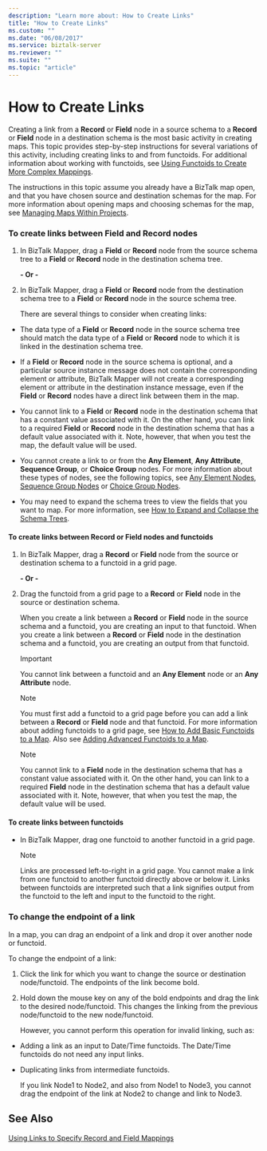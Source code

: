 ```yaml
---
description: "Learn more about: How to Create Links"
title: "How to Create Links"
ms.custom: ""
ms.date: "06/08/2017"
ms.service: biztalk-server
ms.reviewer: ""
ms.suite: ""
ms.topic: "article"
---
```

# How to Create Links
Creating a link from a **Record** or **Field** node in a source schema to a **Record** or **Field** node in a destination schema is the most basic activity in creating maps. This topic provides step-by-step instructions for several variations of this activity, including creating links to and from functoids. For additional information about working with functoids, see [Using Functoids to Create More Complex Mappings](../core/using-functoids-to-create-more-complex-mappings.md).  
  
 The instructions in this topic assume you already have a BizTalk map open, and that you have chosen source and destination schemas for the map. For more information about opening maps and choosing schemas for the map, see [Managing Maps Within Projects](../core/managing-maps-within-projects.md).  
  
### To create links between Field and Record nodes  
  
1. In BizTalk Mapper, drag a **Field** or **Record** node from the source schema tree to a **Field** or **Record** node in the destination schema tree.  
  
    **- Or -**  
  
2. In BizTalk Mapper, drag a **Field** or **Record** node from the destination schema tree to a **Field** or **Record** node in the source schema tree.  
  
   There are several things to consider when creating links:  
  
-   The data type of a **Field** or **Record** node in the source schema tree should match the data type of a **Field** or **Record** node to which it is linked in the destination schema tree.  
  
-   If a **Field** or **Record** node in the source schema is optional, and a particular source instance message does not contain the corresponding element or attribute, BizTalk Mapper will not create a corresponding element or attribute in the destination instance message, even if the **Field** or **Record** nodes have a direct link between them in the map.  
  
-   You cannot link to a **Field** or **Record** node in the destination schema that has a constant value associated with it. On the other hand, you can link to a required **Field** or **Record** node in the destination schema that has a default value associated with it. Note, however, that when you test the map, the default value will be used.  
  
-   You cannot create a link to or from the **Any Element**, **Any Attribute**, **Sequence Group**, or **Choice Group** nodes. For more information about these types of nodes, see the following topics, see [Any Element Nodes](../core/any-element-nodes.md), [Sequence Group Nodes](../core/sequence-group-nodes.md) or [Choice Group Nodes](../core/choice-group-nodes.md).  
  
-   You may need to expand the schema trees to view the fields that you want to map. For more information, see [How to Expand and Collapse the Schema Trees](https://msdn.microsoft.com/library/ee253802(v=bts.10).aspx).  
  
#### To create links between Record or Field nodes and functoids  
  
1.  In BizTalk Mapper, drag a **Record** or **Field** node from the source or destination schema to a functoid in a grid page.  
  
     **- Or -**  
  
2.  Drag the functoid from a grid page to a **Record** or **Field** node in the source or destination schema.  
  
     When you create a link between a **Record** or **Field** node in the source schema and a functoid, you are creating an input to that functoid. When you create a link between a **Record** or **Field** node in the destination schema and a functoid, you are creating an output from that functoid.  
  
    > [!IMPORTANT]
    >  You cannot link between a functoid and an **Any Element** node or an **Any Attribute** node.  
  
    > [!NOTE]
    >  You must first add a functoid to a grid page before you can add a link between a **Record** or **Field** node and that functoid. For more information about adding functoids to a grid page, see [How to Add Basic Functoids to a Map](../core/how-to-add-basic-functoids-to-a-map.md). Also see [Adding Advanced Functoids to a Map](../core/adding-advanced-functoids-to-a-map.md).  
  
    > [!NOTE]
    >  You cannot link to a **Field** node in the destination schema that has a constant value associated with it. On the other hand, you can link to a required **Field** node in the destination schema that has a default value associated with it. Note, however, that when you test the map, the default value will be used.  
  
#### To create links between functoids  
  
-   In BizTalk Mapper, drag one functoid to another functoid in a grid page.  
  
    > [!NOTE]
    >  Links are processed left-to-right in a grid page. You cannot make a link from one functoid to another functoid directly above or below it. Links between functoids are interpreted such that a link signifies output from the functoid to the left and input to the functoid to the right.  
  
### To change the endpoint of a link  
 In a map, you can drag an endpoint of a link and drop it over another node or functoid.  
  
 To change the endpoint of a link:  
  
1. Click the link for which you want to change the source or destination node/functoid. The endpoints of the link become bold.  
  
2. Hold down the mouse key on any of the bold endpoints and drag the link to the desired node/functoid. This changes the linking from the previous node/functoid to the new node/functoid.  
  
   However, you cannot perform this operation for invalid linking, such as:  
  
-   Adding a link as an input to Date/Time functoids. The Date/Time functoids do not need any input links.  
  
-   Duplicating links from intermediate functoids.  
  
     If you link Node1 to Node2, and also from Node1 to Node3, you cannot drag the endpoint of the link at Node2 to change and link to Node3.  
  
## See Also  
 [Using Links to Specify Record and Field Mappings](../core/using-links-to-specify-record-and-field-mappings.md)
